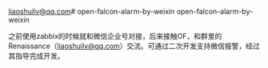 liaoshuilv@qq.com# open-falcon-alarm-by-weixin
open-falcon-alarm-by-weixin

之前使用zabbix的时候就和微信企业号对接，后来接触OF，和群里的Renaissance（liaoshuilv@qq.com）交流。可通过二次开发支持微信报警，经过其指导完成开发。

